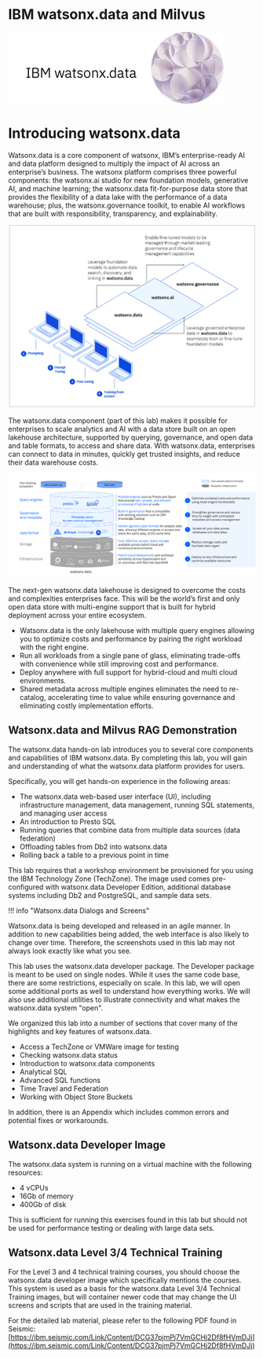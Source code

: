 # IBM watsonx.data and Milvus

![WatsonX](wxd-images/watsonxlogoibm.png)

# Introducing watsonx.data 

Watsonx.data is a core component of watsonx, IBM’s enterprise-ready AI and data platform designed to multiply the impact of AI across an enterprise’s business.
The watsonx platform comprises three powerful components: the watsonx.ai studio for new foundation models, generative AI, and machine learning; the watsonx.data fit-for-purpose data store that provides the flexibility of a data lake with the performance of a data warehouse; plus, the watsonx.governance toolkit, to enable AI workflows that are built with responsibility, transparency, and explainability.

![Browser](wxd-images/watsonx-foundation.png)

The watsonx.data component (part of this lab) makes it possible for enterprises to scale analytics and AI with a data store built on an open lakehouse architecture, supported by querying, governance, and open data and table formats, to access and share data. With watsonx.data, enterprises can connect to data in minutes, quickly get trusted insights, and reduce their data warehouse costs.

![Browser](wxd-images/watsonx-architecture.png)

The next-gen watsonx.data lakehouse is designed to overcome the costs and complexities enterprises face. This will be the world’s first and only open data store with multi-engine support that is built for hybrid deployment across your entire ecosystem.
 
   * Watsonx.data is the only lakehouse with multiple query engines allowing you to optimize costs and performance by pairing the right workload with the right engine.
   * Run all workloads from a single pane of glass, eliminating trade-offs with convenience while still improving cost and performance.
   * Deploy anywhere with full support for hybrid-cloud and multi cloud environments.
   * Shared metadata across multiple engines eliminates the need to re-catalog, accelerating time to value while ensuring governance and eliminating costly implementation efforts.

## Watsonx.data and Milvus RAG Demonstration
The watsonx.data hands-on lab introduces you to several core components and capabilities of IBM watsonx.data. By completing this lab, you will gain and understanding of what the watsonx.data platform provides for users.

Specifically, you will get hands-on experience in the following areas:

* The watsonx.data web-based user interface (UI), including infrastructure management, data management, running SQL statements, and managing user access
* An introduction to Presto SQL 
* Running queries that combine data from multiple data sources (data federation)
* Offloading tables from Db2 into watsonx.data
* Rolling back a table to a previous point in time

This lab requires that a workshop environment be provisioned for you using the IBM Technology Zone (TechZone). The image used comes pre-configured with watsonx.data Developer Edition, additional database systems including Db2 and PostgreSQL, and sample data sets. 

!!! info "Watsonx.data Dialogs and Screens"

Watsonx.data is being developed and released in an agile manner. In addition to new capabilities being added, the web interface is also likely to change over time. Therefore, the screenshots used in this lab may not always look exactly like what you see.

This lab uses the watsonx.data developer package. The Developer package is meant to be used on single nodes. While it uses the same code base, there are some restrictions, especially on scale. In this lab, we will open some additional ports as well to understand how everything works. We will also use additional utilities to illustrate connectivity and what makes the watsonx.data system "open". 

We organized this lab into a number of sections that cover many of the highlights and key features of watsonx.data.

   * Access a TechZone or VMWare image for testing
   * Checking watsonx.data status
   * Introduction to watsonx.data components
   * Analytical SQL
   * Advanced SQL functions
   * Time Travel and Federation
   * Working with Object Store Buckets

In addition, there is an Appendix which includes common errors and potential fixes or workarounds. 

## Watsonx.data Developer Image 

The watsonx.data system is running on a virtual machine with the following resources:

   * 4 vCPUs
   * 16Gb of memory
   * 400Gb of disk

This is sufficient for running this exercises found in this lab but should not be used for performance testing or dealing with large data sets.

## Watsonx.data Level 3/4 Technical Training

For the Level 3 and 4 technical training courses, you should choose the watsonx.data developer image which specifically mentions the courses. This system is used as a basis for the watsonx.data Level 3/4 Technical Training images, but will container newer code that may change the UI screens and scripts that are used in the training material. 

For the detailed lab material, please refer to the following PDF found in Seismic: [https://ibm.seismic.com/Link/Content/DCG37pjmPj7VmGCHj2Df8fHVmDJj](https://ibm.seismic.com/Link/Content/DCG37pjmPj7VmGCHj2Df8fHVmDJj)
